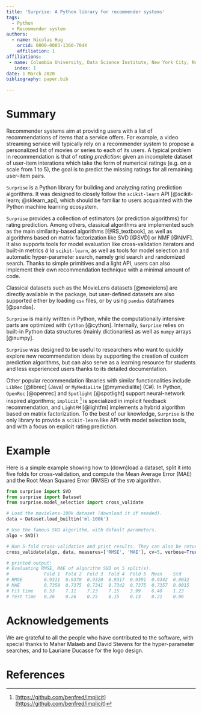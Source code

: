 ```yaml
---
title: 'Surprise: A Python library for recommender systems'
tags:
  - Python
  - Recommender system
authors:
  - name: Nicolas Hug
    orcid: 0000-0003-1360-704X
    affiliation: 1
affiliations:
 - name: Columbia University, Data Science Institute, New York City, New York, United States of America
   index: 1
date: 1 March 2020
bibliography: paper.bib

---
```


# Summary

Recommender systems aim at providing users with a list of recommendations of
items that a service offers. For example, a video streaming service will
typically rely on a recommender system to propose a personalized list of
movies or series to each of its users. A typical problem in recommendation is
that of *rating prediction*: given an incomplete dataset of user-item
interations which take the form of numerical ratings (e.g. on a scale from 1
to 5), the goal is to predict the missing ratings for all remaining user-item
pairs.

`Surprise` is a Python library for building and analyzing rating prediction
algorithms. It was designed to closely follow the `scikit-learn` API
[@scikit-learn; @sklearn_api], which should be familiar to users acquainted
with the Python machine learning ecosystem.

`Surprise` provides a collection of estimators (or prediction algorithms) for
rating prediction. Among others, classical algorithms are implemented such as
the main similarity-based algorithms [@RS_textbook], as well as algorithms
based on matrix factorization like SVD [@SVD] or NMF [@NMF]. It also supports
tools for model evaluation like cross-validation iterators and built-in
metrics *à la* `scikit-learn`, as well as tools for model selection and
automatic hyper-parameter search, namely grid search and randomized search.
Thanks to simple primitives and a light API, users can also implement their
own recommendation technique with a minimal amount of code.

Classical datasets such as the MovieLens datasets [@movielens] are directly
available in the package, but user-defined datasets are also supported either
by loading `csv` files, or by using `pandas` dataframes [@pandas].

`Surprise` is mainly written in Python, while the computationally intensive
parts are optimized with `Cython` [@cython]. Internally, `Surprise` relies on
built-in Python data structures (mainly dictionaries) as well as `numpy`
arrays [@numpy].

`Surprise` was designed to be useful to researchers who want to quickly
explore new recommendation ideas by supporting the creation of custom
prediction algorithms, but can also serve as a learning resource for students
and less experienced users thanks to its detailed documentation.

Other popular recommendation libraries with similar functionalities include
`LibRec` [@librec] (Java) or `MyMediaLite` [@mymedialite] (C#). In Python,
`OpenRec` [@openrec] and `Spotlight` [@spotlight] support neural-network
inspired algorithms; `implicit` [^1] is specialized in implicit feedback
recommendation, and `LightFM` [@lightfm] implements a hybrid algorithm based
on matrix factorization. To the best of our knowledge, `Surprise` is the only
library to provide a `scikit-learn` like API with model selection tools, and
with a focus on explicit rating prediction.

[^1]: [https://github.com/benfred/implicit](https://github.com/benfred/implicit)

# Example

Here is a simple example showing how to (down)load a dataset, split it into
five folds for cross-validation, and compute the Mean Average Error (MAE) and
the Root Mean Squared Error (RMSE) of the `SVD` algorithm.

```python
from surprise import SVD
from surprise import Dataset
from surprise.model_selection import cross_validate

# Load the movielens-100k dataset (download it if needed).
data = Dataset.load_builtin('ml-100k')

# Use the famous SVD algorithm, with default parameters.
algo = SVD()

# Run 5-fold cross-validation and print results. They can also be returned.
cross_validate(algo, data, measures=['RMSE', 'MAE'], cv=5, verbose=True)

# printed output:
# Evaluating RMSE, MAE of algorithm SVD on 5 split(s).
#             Fold 1  Fold 2  Fold 3  Fold 4  Fold 5  Mean    Std
# RMSE        0.9311  0.9370  0.9320  0.9317  0.9391  0.9342  0.0032
# MAE         0.7350  0.7375  0.7341  0.7342  0.7375  0.7357  0.0015
# Fit time    6.53    7.11    7.23    7.15    3.99    6.40    1.23
# Test time   0.26    0.26    0.25    0.15    0.13    0.21    0.06
```

# Acknowledgements

We are grateful to all the people who have contributed to the software, with
special thanks to Maher Malaeb and David Stevens for the hyper-parameter
searches, and to Lauriane Ducasse for the logo design.

# References
